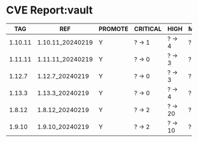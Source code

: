 # CVE Report:vault
|   TAG   |       REF        | PROMOTE | CRITICAL |  HIGH   | MEDIUM  |  LOW   | UNKNOWN |
|---------|------------------|---------|----------|---------|---------|--------|---------|
| 1.10.11 | 1.10.11_20240219 | Y       | ? -> 1   | ? -> 4  | ? -> 7  | ? -> 2 | ? -> 0  |
| 1.11.11 | 1.11.11_20240219 | Y       | ? -> 0   | ? -> 3  | ? -> 4  | ? -> 1 | ? -> 0  |
| 1.12.7  | 1.12.7_20240219  | Y       | ? -> 0   | ? -> 3  | ? -> 4  | ? -> 1 | ? -> 0  |
| 1.13.3  | 1.13.3_20240219  | Y       | ? -> 0   | ? -> 4  | ? -> 6  | ? -> 1 | ? -> 0  |
| 1.8.12  | 1.8.12_20240219  | Y       | ? -> 2   | ? -> 20 | ? -> 15 | ? -> 3 | ? -> 0  |
| 1.9.10  | 1.9.10_20240219  | Y       | ? -> 2   | ? -> 10 | ? -> 10 | ? -> 2 | ? -> 0  |
